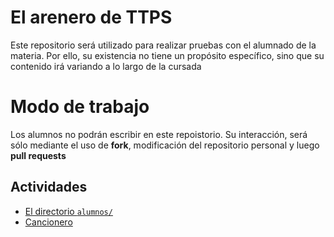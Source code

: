 # El arenero de TTPS

Este repositorio será utilizado para realizar pruebas con el alumnado de la
materia.
Por ello, su existencia no tiene un propósito específico, sino que su contenido
irá variando a lo largo de la cursada

# Modo de trabajo

Los alumnos no podrán escribir en este repoistorio. Su interacción, será
sólo mediante el uso de **fork**, modificación del repositorio personal y 
luego **pull requests**

## Actividades

* [El directorio `alumnos/`](sandbox/alumnos)
* [Cancionero](sandbox/cancionero)
